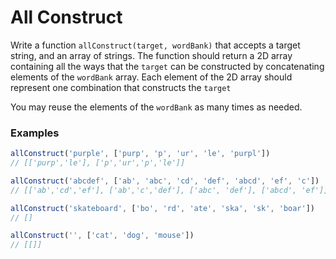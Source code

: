 # All Construct

Write a function `allConstruct(target, wordBank)` that accepts a target string, and an array of strings. The function
should return a 2D array containing all the ways that the `target` can be constructed by concatenating elements of
the `wordBank` array. Each element of the 2D array should represent one combination that constructs the `target`

You may reuse the elements of the `wordBank` as many times as needed.

### Examples

```javascript
allConstruct('purple', ['purp', 'p', 'ur', 'le', 'purpl'])
// [['purp','le'], ['p','ur','p','le']]
```

 ```javascript
allConstruct('abcdef', ['ab', 'abc', 'cd', 'def', 'abcd', 'ef', 'c'])
// [['ab','cd','ef'], ['ab','c','def'], ['abc', 'def'], ['abcd', 'ef']]
```

 ```javascript
allConstruct('skateboard', ['bo', 'rd', 'ate', 'ska', 'sk', 'boar'])
// []
```

 ```javascript
allConstruct('', ['cat', 'dog', 'mouse'])
// [[]]
```
